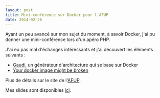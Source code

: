 ```yaml
---
layout: post
title: Mini-conférence sur Docker pour l'AFUP
date: 2014-02-26
---
```


Ayant un peu avancé sur mon sujet du moment, à savoir Docker, j'ai pu donner une mini-conférence lors d'un apéro PHP.

J'ai eu pas mal d'échanges intéressants et j'ai découvert les éléments suivants :

* [Gaudi](https://github.com/marmelab/gaudi), un générateur d'architecture qui se base sur Docker
* [Your docker image might be broken](http://phusion.github.io/baseimage-docker/)

Plus de détails sur le site de l'[AFUP](http://lyon.afup.org/2014/02/10/apero-php-mardi-25-fevrier/).

Mes slides sont disponibles [ici](http://imjufu.github.io/what-is-docker).
